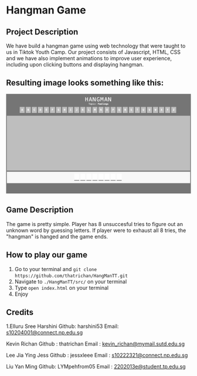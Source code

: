 # Hangman Game

## Project Description
We have build a hangman game using web technology that were taught to us in Tiktok Youth Camp. Our project consists of Javascript, HTML, CSS and we have also implement animations to improve user experience, including upon clicking buttons and displaying hangman.

## Resulting image looks something like this:
![game page](https://github.com/thatrichan/HangManTT/blob/e7f3ad90baace3f55fd91ddc99fdcf2c8332a378/src/images/page.png)

## Game Description
The game is pretty simple. Player has 8 unsuccesful tries to figure out an unknown word by guessing letters. If player were to exhaust all 8 tries, the "hangman" is hanged and the game ends.

## How to play our game
1. Go to your terminal and `git clone https://github.com/thatrichan/HangManTT.git`
2. Navigate to `./HangManTT/src/` on your terminal
3. Type `open index.html` on your terminal
4. Enjoy

## Credits
1.Elluru Sree Harshini 
Github: harshini53
Email: s10204001@connect.np.edu.sg

Kevin Richan 
Github : thatrichan
Email : kevin_richan@mymail.sutd.edu.sg

Lee Jia Ying Jess 
Github : jessxleee
Email : s10222321@connect.np.edu.sg

Liu Yan Ming
Github: LYMpehfrom05
Email : 2202013e@student.tp.edu.sg

